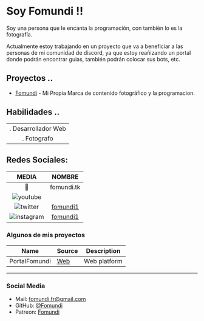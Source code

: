 # Soy Fomundi !!

Soy una persona que le encanta la programación, con también lo es la fotografía.

Actualmente estoy trabajando en un proyecto que va a beneficiar a las personas de mi comunidad de discord, ya que estoy reañizando un portal donde podrán encontrar guias, también podrán colocar sus bots, etc.

## Proyectos ..
*   [Fomundi]() - Mi Propia Marca de contenido fotográfico y la programacion.

## Habilidades ..

|     	| 
|:----------------------------:	|
|. Desarrollador Web 	|   
|. Fotografo

## Redes Sociales: 


|              MEDIA             	|       NOMBRE       	|
|:----------------------------:	|:-------------------:	|
| 📧  	| fomundi.tk	|
| ![youtube](https://i.imgur.com/v76ZdvR.png)|
| ![twitter](https://i.imgur.com/HeZ0zJn.png) 	| [fomundi1](https://twitter.com/fomundi/)	|
| ![instagram](https://i.imgur.com/tu01NLm.png) 	| [fomundi1](https://www.instagram.com/fomundi1/)	|

### Algunos de mis proyectos

Name | Source | Description
--- | --- | ---
PortalFomundi | [Web](https://portalfomundi.tk) | Web platform
---

### Social Media

- Mail: fomundi.fr@gmail.com
- GitHub: [@Fomundi](https://github.com/fomundifr)
- Patreon: [Fomundi](https://www.patreon.com/fomundi)
